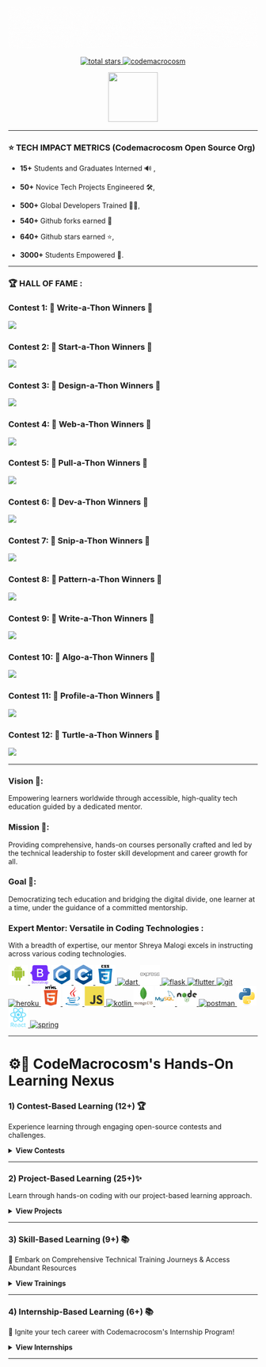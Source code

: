 

<!--

**Here are some ideas to get you started:**

🙋‍♀️ A short introduction - what is your organization all about?
🌈 Contribution guidelines - how can the community get involved?
👩‍💻 Useful resources - where can the community find your docs? Is there anything else the community should know?
🍿 Fun facts - what does your team eat for breakfast?
🧙 Remember, you can do mighty things with the power of [Markdown](https://docs.github.com/github/writing-on-github/getting-started-with-writing-and-formatting-on-github/basic-writing-and-formatting-syntax)
-->


![banner](https://github.com/CodeMacrocosm/.github/blob/main/profile/cm%20banner%20gif.gif)

<!--📛BADGES / 🌐WEBSITE: https://github.com/DenverCoder1/custom-icon-badges -->


<p align="center">
  
  <a href="https://github.com/CodeMacrocosm?tab=repositories&sort=stargazers">
    <img alt="total stars" title="Total stars on GitHub" src="https://img.shields.io/github/stars/CodeMacrocosm?color=007acc&labelColor=0055aa&style=for-the-badge&logo=person-add&label=Stars&logoColor=white"/>
  </a>


 

  <!--👀VIEWS / 🌐WEBSITE: https://github.com/antonkomarev/github-profile-views-counter -->
  <a href="https://github.com/codemacrocosm?tab=Profile Views">
    <img src="https://komarev.com/ghpvc/?username=codemacrocosmi&label=Profile%20views&color=007acc&style=for-the-badge" alt="codemacrocosm" />
   </a>
   
</p>



<!--🖼️OCTOCAT-->
<p align="center">
<img src="https://media.giphy.com/media/IP7sarl7C5lSFCw9rG/giphy.gif"  width="100px" height="100px"></p>

---
### ⭐️ TECH IMPACT METRICS (Codemacrocosm Open Source Org)

- **15+** Students and Graduates Interned 🔊 ,

- **50+** Novice Tech Projects Engineered 🛠️,

- **500+** Global Developers Trained 👨‍💻,
  
- **540+** Github forks earned 🍴

- **640+** Github stars earned ⭐️,

- **3000+** Students Empowered 🚀.



---

<p align="center">




###  🏆 HALL OF FAME : 

  ###  Contest 1: 🥇 Write-a-Thon Winners 🥇

  <a href="https://github.com/codeMacrocosm/Write-a-Thon-20/graphs/contributors">
    <img src="https://contrib.rocks/image?repo=codeMacrocosm/Write-a-Thon-20" />
  </a>


  ###  Contest 2: 🥇 Start-a-Thon Winners 🥇
  <a href="https://github.com/codeMacrocosm/Start-a-Thon-20/graphs/contributors">
    <img src="https://contrib.rocks/image?repo=codeMacrocosm/Start-a-Thon-20" />
  </a>



  ### Contest 3: 🥇 Design-a-Thon Winners 🥇
  <a href="https://github.com/codeMacrocosm/Design-a-Thon-20/graphs/contributors">
    <img src="https://contrib.rocks/image?repo=codeMacrocosm/Design-a-Thon-20" />
  </a>

  ###  Contest 4: 🥇 Web-a-Thon Winners 🥇
  <a href="https://github.com/codeMacrocosm/Web-a-Thon-20/graphs/contributors">
    <img src="https://contrib.rocks/image?repo=codeMacrocosm/Web-a-Thon-20" />
  </a>



  ###  Contest 5: 🥇 Pull-a-Thon Winners 🥇
  <a href="https://github.com/codeMacrocosm/Pull-a-Thon-21/graphs/contributors">
    <img src="https://contrib.rocks/image?repo=codeMacrocosm/Pull-a-Thon-21" />
  </a>

  ###  Contest 6: 🥇 Dev-a-Thon Winners 🥇
  <a href="https://github.com/codeMacrocosm/Dev-a-Thon-21/graphs/contributors">
    <img src="https://contrib.rocks/image?repo=codeMacrocosm/Dev-a-Thon-21" />
  </a>

  ###  Contest 7: 🥇 Snip-a-Thon Winners 🥇
  <a href="https://github.com/codeMacrocosm/Snip-a-Thon-21/graphs/contributors">
    <img src="https://contrib.rocks/image?repo=codeMacrocosm/Snip-a-Thon-21" />
  </a>

  ###  Contest 8: 🥇 Pattern-a-Thon Winners 🥇
  <a href="https://github.com/codeMacrocosm/Pattern-a-Thon-22/graphs/contributors">
    <img src="https://contrib.rocks/image?repo=codeMacrocosm/Pattern-a-Thon-22" />
  </a>

  ###  Contest 9: 🥇 Write-a-Thon Winners 🥇
  <a href="https://github.com/codeMacrocosm/Vocab-a-Thon-22/graphs/contributors">
    <img src="https://contrib.rocks/image?repo=codeMacrocosm/Vocab-a-Thon-22" />
  </a>

  ###  Contest 10: 🥇 Algo-a-Thon Winners 🥇
  <a href="https://github.com/codeMacrocosm/Algo-a-Thon-22/graphs/contributors">
    <img src="https://contrib.rocks/image?repo=codeMacrocosm/Algo-a-Thon-22" />
  </a>

  ###  Contest 11: 🥇 Profile-a-Thon Winners 🥇
  <a href="https://github.com/codeMacrocosm/Profile-a-Thon-22/graphs/contributors">
    <img src="https://contrib.rocks/image?repo=codeMacrocosm/Profile-a-Thon-22" />
  </a>

  ###  Contest 12: 🥇 Turtle-a-Thon Winners 🥇
  <a href="https://github.com/codeMacrocosm/Turtle-a-Thon-23/graphs/contributors">
    <img src="https://contrib.rocks/image?repo=codeMacrocosm/Turtle-a-Thon-23" />
  </a>

</details>



</div>

---

<h3 align="left">  Vision 🌟: </h3> Empowering learners worldwide through accessible, high-quality tech education guided by a dedicated mentor.

<h3 align="left"> Mission 🚀: </h3> Providing comprehensive, hands-on courses personally crafted and led by the technical leadership to foster skill development and career growth for all.

<h3 align="left">  Goal 🎯: </h3> Democratizing tech education and bridging the digital divide, one learner at a time, under the guidance of a committed mentorship.

<h3 align="left"> Expert Mentor: Versatile in Coding Technologies :</h3>

With a breadth of expertise, our mentor Shreya Malogi excels in instructing across various coding technologies.

<p align="left"> <a href="https://developer.android.com" target="_blank" rel="noreferrer"> <img src="https://raw.githubusercontent.com/devicons/devicon/master/icons/android/android-original-wordmark.svg" alt="android" width="40" height="40"/> </a> <a href="https://getbootstrap.com" target="_blank" rel="noreferrer"> <img src="https://raw.githubusercontent.com/devicons/devicon/master/icons/bootstrap/bootstrap-plain-wordmark.svg" alt="bootstrap" width="40" height="40"/> </a> <a href="https://www.cprogramming.com/" target="_blank" rel="noreferrer"> <img src="https://raw.githubusercontent.com/devicons/devicon/master/icons/c/c-original.svg" alt="c" width="40" height="40"/> </a> <a href="https://www.w3schools.com/cpp/" target="_blank" rel="noreferrer"> <img src="https://raw.githubusercontent.com/devicons/devicon/master/icons/cplusplus/cplusplus-original.svg" alt="cplusplus" width="40" height="40"/> </a> <a href="https://www.w3schools.com/css/" target="_blank" rel="noreferrer"> <img src="https://raw.githubusercontent.com/devicons/devicon/master/icons/css3/css3-original-wordmark.svg" alt="css3" width="40" height="40"/> </a> <a href="https://dart.dev" target="_blank" rel="noreferrer"> <img src="https://www.vectorlogo.zone/logos/dartlang/dartlang-icon.svg" alt="dart" width="40" height="40"/> </a> <a href="https://expressjs.com" target="_blank" rel="noreferrer"> <img src="https://raw.githubusercontent.com/devicons/devicon/master/icons/express/express-original-wordmark.svg" alt="express" width="40" height="40"/> </a> <a href="https://flask.palletsprojects.com/" target="_blank" rel="noreferrer"> <img src="https://www.vectorlogo.zone/logos/pocoo_flask/pocoo_flask-icon.svg" alt="flask" width="40" height="40"/> </a> <a href="https://flutter.dev" target="_blank" rel="noreferrer"> <img src="https://www.vectorlogo.zone/logos/flutterio/flutterio-icon.svg" alt="flutter" width="40" height="40"/> </a> <a href="https://git-scm.com/" target="_blank" rel="noreferrer"> <img src="https://www.vectorlogo.zone/logos/git-scm/git-scm-icon.svg" alt="git" width="40" height="40"/> </a> <a href="https://heroku.com" target="_blank" rel="noreferrer"> <img src="https://www.vectorlogo.zone/logos/heroku/heroku-icon.svg" alt="heroku" width="40" height="40"/> </a> <a href="https://www.w3.org/html/" target="_blank" rel="noreferrer"> <img src="https://raw.githubusercontent.com/devicons/devicon/master/icons/html5/html5-original-wordmark.svg" alt="html5" width="40" height="40"/> </a> <a href="https://www.java.com" target="_blank" rel="noreferrer"> <img src="https://raw.githubusercontent.com/devicons/devicon/master/icons/java/java-original.svg" alt="java" width="40" height="40"/> </a> <a href="https://developer.mozilla.org/en-US/docs/Web/JavaScript" target="_blank" rel="noreferrer"> <img src="https://raw.githubusercontent.com/devicons/devicon/master/icons/javascript/javascript-original.svg" alt="javascript" width="40" height="40"/> </a> <a href="https://kotlinlang.org" target="_blank" rel="noreferrer"> <img src="https://www.vectorlogo.zone/logos/kotlinlang/kotlinlang-icon.svg" alt="kotlin" width="40" height="40"/> </a> <a href="https://www.mongodb.com/" target="_blank" rel="noreferrer"> <img src="https://raw.githubusercontent.com/devicons/devicon/master/icons/mongodb/mongodb-original-wordmark.svg" alt="mongodb" width="40" height="40"/> </a> <a href="https://www.mysql.com/" target="_blank" rel="noreferrer"> <img src="https://raw.githubusercontent.com/devicons/devicon/master/icons/mysql/mysql-original-wordmark.svg" alt="mysql" width="40" height="40"/> </a> <a href="https://nodejs.org" target="_blank" rel="noreferrer"> <img src="https://raw.githubusercontent.com/devicons/devicon/master/icons/nodejs/nodejs-original-wordmark.svg" alt="nodejs" width="40" height="40"/> </a> <a href="https://postman.com" target="_blank" rel="noreferrer"> <img src="https://www.vectorlogo.zone/logos/getpostman/getpostman-icon.svg" alt="postman" width="40" height="40"/> </a> <a href="https://www.python.org" target="_blank" rel="noreferrer"> <img src="https://raw.githubusercontent.com/devicons/devicon/master/icons/python/python-original.svg" alt="python" width="40" height="40"/> </a> <a href="https://reactjs.org/" target="_blank" rel="noreferrer"> <img src="https://raw.githubusercontent.com/devicons/devicon/master/icons/react/react-original-wordmark.svg" alt="react" width="40" height="40"/> </a> <a href="https://spring.io/" target="_blank" rel="noreferrer"> <img src="https://www.vectorlogo.zone/logos/springio/springio-icon.svg" alt="spring" width="40" height="40"/> </a> </p>

---

# ⚙️🧠 CodeMacrocosm's Hands-On Learning Nexus

### 1) Contest-Based Learning (12+) 🏆

Experience learning through engaging open-source contests and challenges.

<details>
  <summary><strong>View Contests </strong></summary>

- **Contest 1: [🏆 Write-a-Thon-20](https://github.com/CodeMacrocosm/Write-a-Thon-20)**
  - 🌟 Unleash the Creative Power of Magic Words
  - Stars: 11, Forks: 3, Contributors: 10

- **Contest 2: [🌟 Start-a-Thon-20](https://github.com/CodeMacrocosm/Start-a-Thon-20)**
  - 🌟 The Hello World Spectacular Extravaganza
  - Stars: 11, Forks: 6, Contributors: 32

- **Contest 3: [💻 Design-a-Thon-20](https://github.com/CodeMacrocosm/Design-a-Thon-20)**
  - 🌟 Storyteller's Canvas - Design Your Narrative
  - Stars: 12, Forks: 10, Contributors: 9

- **Contest 4: [🌐 Web-a-Thon-20](https://github.com/CodeMacrocosm/Web-a-Thon-20)**
  - 🌟 Ultimate Web Development Showdown!
  - Stars: 38, Forks: 127, Contributors: 120

- **Contest 5: [🚀 Pull-a-Thon-21](https://github.com/CodeMacrocosm/Pull-a-Thon-21)**
  - 🌟 Entry Point to Open Source Collaboration!
  - Stars: 25, Forks: 117, Contributors: 135

- **Contest 6: [✂️ Dev-a-Thon-21](https://github.com/CodeMacrocosm/Dev-a-Thon-21)**
  - 🌟 Your Gateway to Express Your Dev Journey!
  - Stars: 10, Forks: 30, Contributors: 31

- **Contest 7: [🌟 Snip-a-Thon-21](https://github.com/CodeMacrocosm/Snip-a-Thon-21)**
  - 🌟 Code Brilliance, One Snippet at a Time!
  - Stars: 11, Forks: 32, Contributors: 28

- **Contest 8: [📖 Vocab-a-Thon-22](https://github.com/CodeMacrocosm/Vocab-a-Thon-22)**
  - 🌟 Your Passport to Word Wonderland!
  - Stars: 26, Forks: 31, Contributors: 33

- **Contest 9: [💻 Pattern-a-Thon-22](https://github.com/CodeMacrocosm/Pattern-a-Thon-22)**
  - 🌟 Artistic Expressive Canvas in Code
  - Stars: 27, Forks: 39, Contributors: 39

- **Contest 10: [🌐 Algo-a-Thon-22](https://github.com/CodeMacrocosm/Algo-a-Thon-22)**
  - 🌟 Ingeniously Crafting Algorithms Anew
  - Stars: 35, Forks: 78, Contributors: 83

- **Contest 11: [✨ Turtle-a-Thon-23](https://github.com/CodeMacrocosm/Turtle-a-Thon-23)**
  - 🌟 Explore Turtle Graphics Bliss...
  - Stars: 8, Forks: 8, Contributors: 8

</details>

---

### 2) Project-Based Learning (25+)✨

Learn through hands-on coding with our project-based learning approach.

<details>
  <summary><strong> View Projects </strong></summary>


### 🚀 Welcome to Our Coding Universe! 🌌

At CodeMacrocosm, we believe in hands-on learning that propels your coding journey to new heights. Led by our visionary Technical Director, we're on a mission to revolutionize the way you learn and engage with technology. With a diverse array of projects, mentorship programs, and workshops, we're here to empower you to unleash your full potential in the world of coding.


Ready to embark on an epic coding journey? Join us and let's code the future together! 🚀✨


### Here are the Projects Led by Our Technical Director during Masterclass sessions for various batches

1. **[Pandemic Alert](https://github.com/CodeMacrocosm/Pandemic-Alert)**
   - **🎯 Learning Outcome:** Create a real-time pandemic alert system.
   - **💻 Tech Stack:** Python
   - **⭐ Stats:** 13 Stars, 1 Fork

2. **[Text-to-Speech (TTS)](https://github.com/CodeMacrocosm/TTS)**
   - **🔊 Learning Outcome:** Convert text into speech.
   - **💻 Tech Stack:** Python
   - **⭐ Stats:** 13 Stars, 1 Fork

3. **[Bio Data](https://github.com/CodeMacrocosm/Bio-Data)**
   - **📝 Learning Outcome:** Create and manage biodata.
   - **💻 Tech Stack:** HTML
   - **⭐ Stats:** 12 Stars, 2 Forks

4. **[Teal Minimal Portfolio](https://github.com/CodeMacrocosm/Teal-Minimal-Portfolio)**
   - **🎨 Learning Outcome:** Design a minimalistic portfolio.
   - **💻 Tech Stack:** HTML, CSS
   - **⭐ Stats:** 13 Stars, 2 Forks

5. **[Tinder for Dogs](https://github.com/CodeMacrocosm/tindog)**
   - **🐶 Learning Outcome:** Develop a dog matching app.
   - **💻 Tech Stack:** HTML, CSS, Bootstrap
   - **⭐ Stats:** 12 Stars, 1 Fork

6. **[Polka Dot](https://github.com/CodeMacrocosm/the_hirst_painting)**
   - **🔵 Learning Outcome:** Create polka dot patterns.
   - **💻 Tech Stack:** Turtle GUI (Python)
   - **⭐ Stats:** 14 Stars, 2 Forks

7. **[Spirograph](https://github.com/CodeMacrocosm/spirograph)**
   - **🌀 Learning Outcome:** Create intricate spirograph patterns.
   - **💻 Tech Stack:** Turtle GUI (Python)
   - **⭐ Stats:** 17 Stars, 3 Forks

8. **[Doraemon](https://github.com/CodeMacrocosm/doraemon)**
   - **🤖 Learning Outcome:** Draw the character Doraemon.
   - **💻 Tech Stack:** Turtle GUI (Python)
   - **⭐ Stats:** 14 Stars, 3 Forks

9. **[Among Us Tribute](https://github.com/CodeMacrocosm/among-us)**
   - **👾 Learning Outcome:** Create a tribute to the game Among Us.
   - **💻 Tech Stack:** Turtle GUI (Python)
   - **⭐ Stats:** 11 Stars, 1 Fork

10. **[Drums Kit](https://github.com/CodeMacrocosm/drums-app)**
    - **🥁 Learning Outcome:** Create an interactive drums kit.
    - **💻 Tech Stack:** HTML, CSS, JavaScript
    - **⭐ Stats:** 14 Stars, 1 Fork

11. **[Dice Game](https://github.com/CodeMacrocosm/Dice-game)**
    - **🎲 Learning Outcome:** Implement a simple dice game.
    - **💻 Tech Stack:** HTML, CSS, JavaScript
    - **⭐ Stats:** 13 Stars, 1 Fork

12. **[Favicon Fetcher](https://github.com/CodeMacrocosm/favicon-fetcher)**
    - **🌐 Learning Outcome:** Fetch favicons from websites.
    - **💻 Tech Stack:** HTML, CSS, JavaScript
    - **⭐ Stats:** 10 Stars, 1 Fork

13. **[Kanye Quotes Generator](https://github.com/CodeMacrocosm/kanye-quotes-generator)**
    - **🎤 Learning Outcome:** Generate random Kanye West quotes using an API.
    - **💻 Tech Stack:** JavaScript (API)
    - **⭐ Stats:** 12 Stars, 1 Fork

14. **[Real-time ISS Tracker](https://github.com/CodeMacrocosm/Real-time-ISS-Tracker)**
    - **🌍 Learning Outcome:** Track the International Space Station in real-time.
    - **💻 Tech Stack:** Python, Tkinter
    - **⭐ Stats:** 12 Stars, 1 Fork

15. **[Flask API Integration](https://github.com/CodeMacrocosm/Flask-API-Integration)**
    - **🚀 Learning Outcome:** Integrate APIs into Flask applications.
    - **💻 Tech Stack:** Python, Flask
    - **⭐ Stats:** 10 Stars, 1 Fork

16. **[Miles to Kilometers Converter](https://github.com/CodeMacrocosm/miles-to-km-converter)**
    - **➡️🚶 Learning Outcome:** Build a converter for miles to kilometers.
    - **💻 Tech Stack:** Tkinter (Python)
    - **⭐ Stats:** 13 Stars, 1 Fork

17. **[I Am Rich App](https://github.com/CodeMacrocosm/rich-app)**
    - **💰 Learning Outcome:** Create a simple "I Am Rich" app.
    - **💻 Tech Stack:** Flutter
    - **⭐ Stats:** 13 Stars, 1 Fork

18. **[BizCard App](https://github.com/CodeMacrocosm/bizcard-app)**
    - **📇 Learning Outcome:** Create a business card app.
    - **💻 Tech Stack:** Flutter
    - **⭐ Stats:** 13 Stars, 1 Fork

19. **[Responsive Side Panel](https://github.com/CodeMacrocosm/Responsive-Side-Panel)**
    - **💻 Learning Outcome:** Create a responsive side panel for websites.
    - **💻 Tech Stack:** HTML, CSS, JavaScript
    - **⭐ Stats:** Not available

20. **[Automated Personalized Email](https://github.com/CodeMacrocosm/Automated-personalized-Email)**
    - **✉️ Learning Outcome:** Automate personalized email sending using Python and SMTP.
    - **💻 Tech Stack:** Python, SMTP
    - **⭐ Stats:** 13 Stars

21. **[Birthday Wisher App](https://github.com/CodeMacrocosm/BGC-app)**
    - **🎈 Learning Outcome:** Create an app for automating birthday wishes.
    - **💻 Tech Stack:** Not available
    - **⭐ Stats:** 14 Stars

22. **[The Pomodoro](https://github.com/CodeMacrocosm/the-pomodoro)**
    - **⏰ Learning Outcome:** Implement the Pomodoro Technique in a web app.
    - **💻 Tech Stack:** Not available
    - **⭐ Stats:** 12 Stars

23. **[MP4 to GIF Converter](https://github.com/CodeMacrocosm/mp4-to-gif)**
    - **🎞️ Learning Outcome:** Convert MP4 videos to GIFs.
    - **💻 Tech Stack:** Not available
    - **⭐ Stats:** 13 Stars, 2 Forks

24. **[URL Shortener](https://github.com/CodeMacrocosm/URL-shortener)**
    - **🔗 Learning Outcome:** Create a URL shortener service.
    - **💻 Tech Stack:** Not available
    - **⭐ Stats:** 13 Stars

25. **[Indian Flag](https://github.com/CodeMacrocosm/Indian_flag)**
    - **🇮🇳 Learning Outcome:** Create the Indian flag using code.
    - **💻 Tech Stack:** Not available
    - **⭐ Stats:** 13 Stars

26. **[Coffee Machine](https://github.com/CodeMacrocosm/Coffee-Machine)**
    - **☕ Learning Outcome:** Simulate a coffee machine.
    - **💻 Tech Stack:** Not available
    - **⭐ Stats:** 13 Stars

</details>



---

### 3) Skill-Based Learning (9+) 📚

🚀 Embark on Comprehensive Technical Training Journeys & Access Abundant Resources 



<details>
  <summary><strong> View Trainings </strong></summary>

- We empower global programmers with essential skills through meticulously crafted learning paths and comprehensive training.



1. **[📖 Github Training](https://github.com/CodeMacrocosm/Github-BOOK)**
   - Master version control with Git, repository management, and collaboration techniques.
   - **Stars:** 18 | **Forks:** 6

2. **[👨‍💻 Git Training](https://github.com/CodeMacrocosm/git-BOOK)**
   - Learn Git fundamentals, from version control to advanced branching strategies.
   - **Stars:** 10 | **Forks:** 5

3. **[🔧 15 days of HTML/CSS Training](https://github.com/CodeMacrocosm/HTMLCSS-BOOK)**
   - Build responsive web pages from scratch with HTML/CSS.
   - **Stars:** 11 | **Forks:** 9

4. **[⚛️ 10 Days of React.js Training](https://github.com/CodeMacrocosm/react.js-BOOK)**
   - Create dynamic user interfaces and scalable web applications with React.js.
   - **Stars:** 11 | **Forks:** 5

5. **[🌐 10 days of C Training](https://github.com/CodeMacrocosm/C-BOOK)**
   - Master the C programming language for system programming and algorithm development.
   - **Stars:** 17 | **Forks:** 7

6. **[🔍 10 days of C++ Training](https://github.com/CodeMacrocosm/CPP-BOOK)**
   - Explore advanced C++ concepts like classes and polymorphism.
   - **Stars:** 11 | **Forks:** 6

7. **[💡 30 days of DSA basics Training](https://github.com/CodeMacrocosm/DSA-BOOK)**
   - Learn essential data structures and algorithms for problem-solving.
   - **Stars:** 13 | **Forks:** 3

8. **[☕ 10 days of Java Training](https://github.com/CodeMacrocosm/JAVA-BOOK)**
   - Dive into Java programming and its ecosystem.
   - **Stars:** 10 | **Forks:** 2

9. **[🌐 45 days of Full Stack Web Development](https://github.com/CodeMacrocosm/WEBD-BOOK)**
   - Master full-stack web development from front-end to back-end.
   - **Stars:** 5 | **Forks:** 2

Join us on an enriching learning adventure and unlock your full potential in the world of programming! 🚀📚

</details>


---

### 4) Internship-Based Learning (6+) 📚

🚀 Ignite your tech career with Codemacrocosm's Internship Program! 


<details>
  <summary><strong> View Internships </strong></summary>

CodeBoost: Accelerate Your Tech Career with Codemacrocosm's Internship Program

Codemacrocosm proudly presents its free internship program, designed for students and graduates deeply passionate about technology. 🎉 Immerse yourself in hands-on experiences, receive expert mentorship, and acquire valuable skills in software development, design, marketing, and beyond. 💻✨ Don't miss out on this incredible opportunity to ignite your tech career with Codemacrocosm! 🔥 Apply now!

### Frontend Development Internship 💻
- **Hands-On Projects:** Engage in practical frontend development tasks and projects.
  
- [Apply Now](https://docs.google.com/forms/d/e/1FAIpQLSc2p5PEnS5nA6DKED1gUtX9qPTMn41lRHDWQ0SmEgYNZWrhlg/viewform)

### Backend Development Internship 🖥️
- **Coding Challenges:** Tackle backend coding challenges and implement server-side solutions.
  
- [Apply Now](https://docs.google.com/forms/d/e/1FAIpQLSc2p5PEnS5nA6DKED1gUtX9qPTMn41lRHDWQ0SmEgYNZWrhlg/viewform)

### Full Stack Development Internship 🌐
- **End-to-End Projects:** Work on full-stack projects from frontend design to backend implementation.
  
- [Apply Now](https://docs.google.com/forms/d/e/1FAIpQLSc2p5PEnS5nA6DKED1gUtX9qPTMn41lRHDWQ0SmEgYNZWrhlg/viewform)

### Python Development Internship 🐍
- **Practical Programming:** Solve Python coding exercises and complete development tasks.

- [Apply Now](https://docs.google.com/forms/d/e/1FAIpQLSc2p5PEnS5nA6DKED1gUtX9qPTMn41lRHDWQ0SmEgYNZWrhlg/viewform)

### Graphic Design Internship 🎨
- **Design Challenges:** Take on graphic design challenges and create visual assets.

- [Apply Now](https://docs.google.com/forms/d/e/1FAIpQLSc2p5PEnS5nA6DKED1gUtX9qPTMn41lRHDWQ0SmEgYNZWrhlg/viewform)

### Digital Marketing Internship 📈
- **Marketing Campaigns:** Execute digital marketing campaigns and analyze their performance.

- [Apply Now](https://docs.google.com/forms/d/e/1FAIpQLSc2p5PEnS5nA6DKED1gUtX9qPTMn41lRHDWQ0SmEgYNZWrhlg/viewform)

</details>

---

